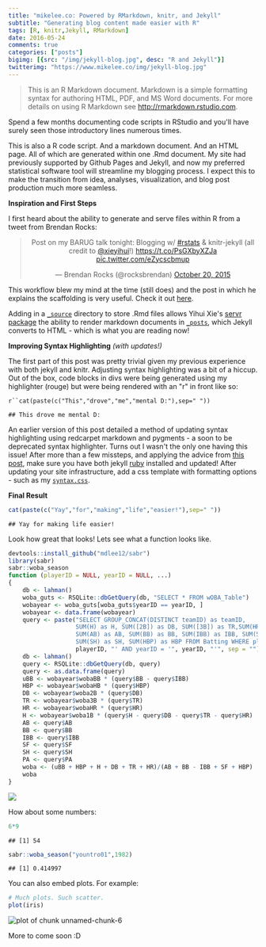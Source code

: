 ```yaml
---
title: "mikelee.co: Powered by RMarkdown, knitr, and Jekyll"
subtitle: "Generating blog content made easier with R"
tags: [R, knitr,Jekyll, RMarkdown]
date: 2016-05-24
comments: true
categories: ["posts"]
bigimg: [{src: "/img/jekyll-blog.jpg", desc: "R and Jekyll"}]
twitterimg: "https://www.mikelee.co/img/jekyll-blog.jpg"
---
```

> This is an R Markdown document. Markdown is a simple formatting syntax for authoring HTML, PDF, and MS Word documents. For more details on using R Markdown see <http://rmarkdown.rstudio.com>.

Spend a few months documenting code scripts in RStudio and you'll have surely seen those introductory lines numerous times.

This is also a R code script. And a markdown document. And an HTML page. All of which are generated within one .Rmd document. My site had previously supported by Github Pages and Jekyll, and now my preferred statistical software tool will streamline my blogging process. I expect this to make the transition from idea, analyses, visualization, and blog post production much more seamless.

**Inspiration and First Steps**

I first heard about the ability to generate and serve files within R from a tweet from Brendan Rocks:

<blockquote class="twitter-tweet" align="center" data-lang="en"><p lang="en" dir="ltr">Post on my BARUG talk tonight: Blogging w/ <a href="https://twitter.com/hashtag/rstats?src=hash">#rstats</a> &amp; knitr-jekyll (all credit to <a href="https://twitter.com/xieyihui">@xieyihui</a>!) <a href="https://t.co/PsGXbyXZJa">https://t.co/PsGXbyXZJa</a> <a href="https://t.co/eZycscbmup">pic.twitter.com/eZycscbmup</a></p>&mdash; Brendan Rocks (@rocksbrendan) <a href="https://twitter.com/rocksbrendan/status/656564982885146625">October 20, 2015</a></blockquote>
<script async src="//platform.twitter.com/widgets.js" charset="utf-8"></script>

This workflow blew my mind at the time (still does) and the post in which he explains the scaffolding is very useful. Check it out [here](https://brendanrocks.com/blogging-with-rmarkdown-knitr-jekyll/).

Adding in a [`_source`](https://github.com/mikeleeco/mikeleeco.github.com/tree/master/_source/2016-05-24-mikeleeco-powered-by-rmarkdown.Rmd) directory to store .Rmd files allows	Yihui Xie's [servr package](https://github.com/yihui/servr) the ability to render markdown documents in  [`_posts`](https://github.com/mikeleeco/mikeleeco.github.com/tree/master/_posts/2016-05-24-mikeleeco-powered-by-rmarkdown.md), which Jekyll converts to HTML - which is what you are reading now!

**Improving Syntax Highlighting** *(with updates!)*

The first part of this post was pretty trivial given my previous experience with both jekyll and knitr. Adjusting syntax highlighting was a bit of a hiccup. Out of the box, code blocks in divs were being generated using my highlighter (rouge) but were being rendered with an "r" in front like so:

`r``cat(paste(c("This","drove","me","mental D:"),sep=" "))`

`## This drove me mental D:`

An earlier version of this post detailed a method of updating syntax highlighting using redcarpet markdown and pygments - a soon to be deprecated syntax highlighter. Turns out I wasn't the only one having this issue! After more than a few missteps, and applying the advice from [this post](https://github.com/jekyll/jekyll/issues/1342), make sure you have both jekyll [ruby](https://rubygems.org/pages/download) installed and updated! After updating your site infrastructure, add a css template with formatting options - such as my [`syntax.css`](https://github.com/mikeleeco/mikeleeco.github.com/tree/master/public/css/syntax.css).

**Final Result**




```r
cat(paste(c("Yay","for","making","life","easier!"),sep=" "))
```

```
## Yay for making life easier!
```

Look how great that looks! Lets see what a function looks like.


```r
devtools::install_github("mdlee12/sabr")
library(sabr)
sabr::woba_season
function (playerID = NULL, yearID = NULL, ...) 
{
    db <- lahman()
    woba_guts <- RSQLite::dbGetQuery(db, "SELECT * FROM wOBA_Table")
    wobayear <- woba_guts[woba_guts$yearID == yearID, ]
    wobayear <- data.frame(wobayear)
    query <- paste("SELECT GROUP_CONCAT(DISTINCT teamID) as teamID, 
                   SUM(H) as H, SUM([2B]) as DB, SUM([3B]) as TR,SUM(HR) as HR, 
                   SUM(AB) as AB, SUM(BB) as BB, SUM(IBB) as IBB, SUM(SF) as SF, 
                   SUM(SH) as SH, SUM(HBP) as HBP FROM Batting WHERE playerID = '", 
                   playerID, "' AND yearID = '", yearID, "'", sep = "")
    db <- lahman()
    query <- RSQLite::dbGetQuery(db, query)
    query <- as.data.frame(query)
    uBB <- wobayear$wobaBB * (query$BB - query$IBB)
    HBP <- wobayear$wobaHB * (query$HBP)
    DB <- wobayear$woba2B * (query$DB)
    TR <- wobayear$woba3B * (query$TR)
    HR <- wobayear$wobaHR * (query$HR)
    H <- wobayear$woba1B * (query$H - query$DB - query$TR - query$HR)
    AB <- query$AB
    BB <- query$BB
    IBB <- query$IBB
    SF <- query$SF
    SH <- query$SH
    PA <- query$PA
    woba <- (uBB + HBP + H + DB + TR + HR)/(AB + BB - IBB + SF + HBP)
    woba
}
```

<div class="row"><div class="col-sm-6  col-sm-offset-3"><img src="https://i.imgur.com/Z0MX0qd.gif" class="img-responsive center-block"/></div></div>

How about some numbers:


```r
6*9
```

```
## [1] 54
```

```r
sabr::woba_season("yountro01",1982)
```

```
## [1] 0.414997
```
You can also embed plots. For example:


```r
# Much plots. Such scatter.
plot(iris)
```

<img src="/img/figure/source/2016-05-24-mikeleeco-powered-by-rmarkdown/unnamed-chunk-6-1.png" title="plot of chunk unnamed-chunk-6" alt="plot of chunk unnamed-chunk-6" style="display: block; margin: auto;" />

More to come soon :D 
